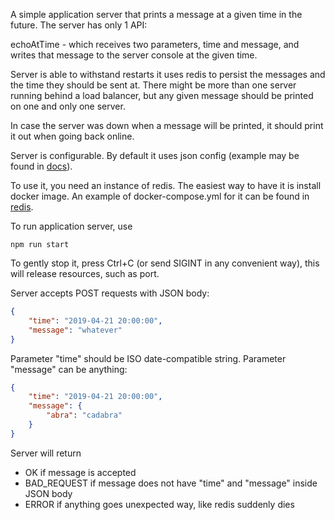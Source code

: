 A simple application server that prints a message at a given time in the future.
The server has only 1 API:

echoAtTime - which receives two parameters, time and message, and writes that message to the server console at the given time.

Server is able to withstand restarts it uses redis to persist the messages and the time they should be sent at. There might be more than one server running behind a load balancer, but any given message should be printed on one and only one server.

In case the server was down when a message will be printed, it should print it out when going back online.

Server is configurable. By default it uses json config (example may be found in [docs](docs/example-config.json)).

To use it, you need an instance of redis. The easiest way to have it is install docker image. An example of docker-compose.yml for it can be found in [redis](redis/docker-compose.yml).

To run application server, use
```shell
npm run start
```
To gently stop it, press Ctrl+C (or send SIGINT in any convenient way), this will release resources, such as port.

Server accepts POST requests with JSON body:
```json
{
	"time": "2019-04-21 20:00:00",
	"message": "whatever"
}
```
Parameter "time" should be ISO date-compatible string. Parameter "message" can be anything:
```json
{
	"time": "2019-04-21 20:00:00",
	"message": {
		"abra": "cadabra"
	}
}
```
Server will return
* OK if message is accepted
* BAD_REQUEST if message does not have "time" and "message" inside JSON body
* ERROR if anything goes unexpected way, like redis suddenly dies